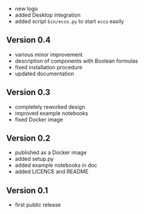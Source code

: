  * new logo
 * added Desktop integration
 * added script `bin/ecco.py` to start `ecco` easily

## Version 0.4

 * various minor improvement
 * description of components with Boolean formulas
 * fixed installation procedure
 * updated documentation 

## Version 0.3

 * completely reworked design
 * improved example notebooks
 * fixed Docker image

## Version 0.2

 * published as a Docker image
 * added setup.py
 * added example notebooks in doc
 * added LICENCE and README

## Version 0.1

 * first public release
